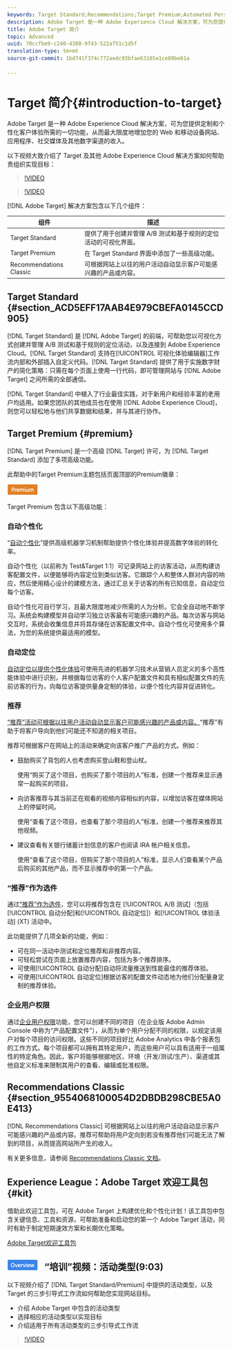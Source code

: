 ```yaml
---
keywords: Target Standard;Recommendations;Target Premium;Automated Personalization;auto-target;auto target;permissions;what is adobe target;
description: Adobe Target 是一种 Adobe Experience Cloud 解决方案，可为您提供定制和个性化客户体验所需的一切功能，从而最大限度地增加您的 Web 和移动设备网站、应用程序、社交媒体及其他数字渠道的收入。
title: Adobe Target 简介
topic: Advanced
uuid: 70ccfbe9-c240-4380-9f43-522af51c1d5f
translation-type: tm+mt
source-git-commit: 1bd741f374c772aedc93bfae63105e1ce09be61a

---
```



# Target 简介{#introduction-to-target}

Adobe Target 是一种 Adobe Experience Cloud 解决方案，可为您提供定制和个性化客户体验所需的一切功能，从而最大限度地增加您的 Web 和移动设备网站、应用程序、社交媒体及其他数字渠道的收入。

以下视频大致介绍了 Target 及其他 Adobe Experience Cloud 解决方案如何帮助贵组织实现目标：

>[!VIDEO](https://www.youtube.com/watch?v=O7fFTcV7toI)

>[!VIDEO](https://www.youtube.com/watch?v=qsgXjHdtgYE)

[!DNL Adobe Target] 解决方案包含以下几个组件：

| 组件 | 描述 |
|--- |--- |
| Target Standard | 提供了用于创建并管理 A/B 测试和基于规则的定位活动的可视化界面。 |
| Target Premium | 在 Target Standard 界面中添加了一些高级功能。 |
| Recommendations Classic | 可根据网站上以往的用户活动自动显示客户可能感兴趣的产品或内容。 |

## Target Standard {#section_ACD5EFF17AAB4E979CBEFA0145CCD905}

[!DNL Target Standard] 是 [!DNL Adobe Target] 的前端，可帮助您以可视化方式创建并管理 A/B 测试和基于规则的定位活动，以及连接到 Adobe Experience Cloud。[!DNL Target Standard] 支持在[!UICONTROL 可视化体验编辑器]工作流内部和外部插入自定义代码。[!DNL Target Standard] 提供了用于实施数字财产的简化策略：只需在每个页面上使用一行代码，即可管理网站与 [!DNL Adobe Target] 之间所需的全部通信。

[!DNL Target Standard] 中植入了行业最佳实践，对于新用户和经验丰富的老用户均适用。如果您团队的其他成员也在使用 [!DNL Adobe Experience Cloud]，则您可以轻松地与他们共享数据和结果，并与其进行协作。

## Target Premium {#premium}

[!DNL Target Premium] 是一个高级 [!DNL Target] 许可，为 [!DNL Target Standard] 添加了多项高级功能。

此帮助中的Target Premium主题包括页面顶部的Premium徽章：

![Premium 徽章](/help/assets/premium.png)

Target Premium 包含以下高级功能：

### 自动个性化

“[自动个性化](../c-activities/t-automated-personalization/automated-personalization.md#task_8AAF837796D74CF893CA2F88BA1491C9)”提供高级机器学习机制帮助提供个性化体验并提高数字体验的转化率。

自动个性化（以前称为 Test&amp;Target 1:1）可记录网站上的访客活动，从而构建访客配置文件，以便能够将内容定位到类似访客。它跟踪个人和整体人群对内容的响应，然后使用精心设计的建模方法，通过汇总关于访客的所有已知信息，自动定位每个访客。

自动个性化可自行学习，且最大限度地减少所需的人为分析。它会全自动地不断学习。系统会构建模型并自动学习独立访客最有可能感兴趣的产品。每次访客与网站交互时，系统会收集信息并将其存储在访客配置文件中。自动个性化可使用多个算法，为您的系统提供最适用的模型。

### 自动定位

[自动定位以提供个性化体验](../c-activities/auto-target-to-optimize.md#concept_67779E5B7F67427A97D7EA2A6FB919B3)可使用先进的机器学习技术从营销人员定义的多个高性能体验中进行识别，并根据每位访客的个人客户配置文件和具有相似配置文件的先前访客的行为，向每位访客提供量身定制的体验，以便个性化内容并促进转化。

### 推荐

[“推荐”活动可根据以往用户活动自动显示客户可能感兴趣的产品或内容。](../c-recommendations/recommendations.md#concept_7556C8A4543942F2A77B13A29339C0C0)“推荐”有助于将客户导向到他们可能还不知道的相关项目。

推荐可根据客户在网站上的活动来确定向该客户推广产品的方式。例如：

* 鼓励购买了背包的人也考虑购买登山鞋和登山杖。

   使用“购买了这个项目，也购买了那个项目的人”标准，创建一个推荐来显示通常一起购买的项目。

* 向访客推荐与其当前正在观看的视频内容相似的内容，以增加访客在媒体网站上的停留时间。

   使用“查看了这个项目，也查看了那个项目的人”标准，创建一个推荐来推荐其他视频。

* 建议查看有关银行储蓄计划信息的客户也阅读 IRA 帐户相关信息。

   使用“查看了这个项目，但购买了那个项目的人”标准，显示人们查看某个产品后购买的其他产品，而不显示推荐中的第一个产品。

### “推荐”作为选件

通过[“推荐”作为选件](/help/c-recommendations/recommendations-as-an-offer.md)，您可以将推荐包含在 [!UICONTROL A/B 测试]（包括[!UICONTROL 自动分配]和[!UICONTROL 自动定位]）和[!UICONTROL 体验活动] (XT) 活动中。

此功能提供了几项全新的功能，例如：

* 可在同一活动中测试和定位推荐和非推荐内容。
* 可轻松尝试在页面上放置推荐内容，包括为多个推荐排序。
* 可使用[!UICONTROL 自动分配]自动将流量推送到性能最佳的推荐体验。
* 可使用[!UICONTROL 自动定位]根据访客的配置文件动态地为他们分配量身定制的推荐体验。

### 企业用户权限

通过[企业用户权限](../administrating-target/c-user-management/property-channel/property-channel.md#concept_E396B16FA2024ADBA27BC056138F9838)功能，您可以创建不同的项目（在企业版 Adobe Admin Console 中称为“产品配置文件”），从而为单个用户分配不同的权限，以规定该用户对每个项目的访问权限。这些不同的项目好比 Adobe Analytics 中各个报表包的工作方式。每个项目都可以拥有其特定用户，而这些用户可以具有适用于一组属性的特定角色。因此，客户将能够根据地区、环境（开发/测试/生产）、渠道或其他自定义标准来限制其用户的查看、编辑或批准权限。

## Recommendations Classic {#section_9554068100054D2DBDB298CBE5A0E413}

[!DNL Recommendations Classic] 可根据网站上以往的用户活动自动显示客户可能感兴趣的产品或内容。推荐可帮助将用户定向到若没有推荐他们可能无法了解到的项目，从而提高网站所产生的收入。

有关更多信息，请参阅 [Recommendations Classic 文档](../assets/adobe-recommendations-classic.pdf)。

## Experience League：Adobe Target 欢迎工具包 {#kit}

借助此欢迎工具包，可在 Adobe Target 上构建优化和个性化计划！该工具包中包含关键信息、工具和资源，可帮助准备和启动您的第一个 Adobe Target 活动，同时有助于制定短期速效方案和长期优化策略。

[Adobe Target欢迎工具包](https://expleague.azureedge.net/pdf/Adobe-Target-Welcome-Kit.pdf)

## ![“概述”徽章](/help/assets/overview.png) “培训”视频：活动类型(9:03)

以下视频介绍了 [!DNL Target Standard/Premium] 中提供的活动类型，以及 Target 的三步引导式工作流如何帮助您实现网站目标。

* 介绍 Adobe Target 中包含的活动类型
* 选择相应的活动类型以实现目标
* 介绍适用于所有活动类型的三步引导式工作流

>[!VIDEO](https://video.tv.adobe.com/v/17386)
